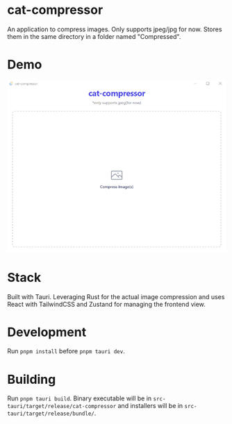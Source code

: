 # cat-compressor
An application to compress images. Only supports jpeg/jpg for now. Stores them in the same directory in a folder named "Compressed".

# Demo
<img src="./cat-compressor-demo.gif" alt="cat compressor demo" />

# Stack
Built with Tauri. Leveraging Rust for the actual image compression and uses React with TailwindCSS and Zustand for managing the frontend view.

# Development
Run ```pnpm install``` before ```pnpm tauri dev```.

# Building
Run ```pnpm tauri build```. Binary executable will be in ```src-tauri/target/release/cat-compressor``` and installers will be in ```src-tauri/target/release/bundle/```.
